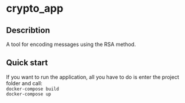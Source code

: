 # crypto_app
## Describtion
 A tool for encoding messages using the RSA method.
## Quick start
If you want to run the application, all you have to do is enter the project folder and call:<br />
`docker-compose build`<br />
`docker-compose up`
